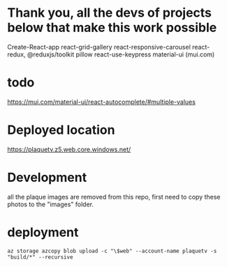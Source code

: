# Thank you, all the devs of projects below that make this work possible
Create-React-app
react-grid-gallery
react-responsive-carousel
react-redux, @reduxjs/toolkit
pillow
react-use-keypress
material-ui (mui.com)

# todo
https://mui.com/material-ui/react-autocomplete/#multiple-values

# Deployed location
https://plaquetv.z5.web.core.windows.net/

# Development
all the plaque images are removed from this repo, first need to copy these photos to the "images" folder.


# deployment
```
az storage azcopy blob upload -c "\$web" --account-name plaquetv -s "build/*" --recursive
```